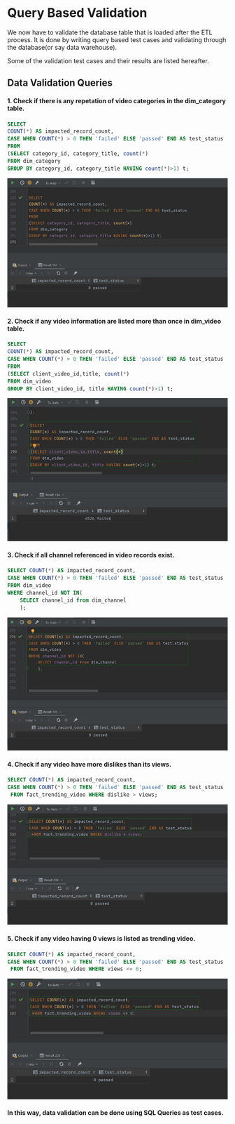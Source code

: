 # Query Based Validation 
We now have to validate the database table that is loaded after the ETL process. It is done by writing query based test cases and validating through the database(or say data warehouse).

Some of the validation test cases and their results are listed hereafter.

## Data Validation Queries

#### 1. Check if there is any repetation of video categories in the dim_category table.
```sql
SELECT
COUNT(*) AS impacted_record_count,
CASE WHEN COUNT(*) > 0 THEN 'failed' ELSE 'passed' END AS test_status
FROM
(SELECT category_id, category_title, count(*)
FROM dim_category
GROUP BY category_id, category_title HAVING count(*)>1) t;
```
![Test Case 1 Screenshot](s1.jpg)

#### 2. Check if any video information are listed more than once in dim_video table.
```sql
SELECT
COUNT(*) AS impacted_record_count,
CASE WHEN COUNT(*) > 0 THEN 'failed' ELSE 'passed' END AS test_status
FROM
(SELECT client_video_id,title, count(*)
FROM dim_video
GROUP BY client_video_id, title HAVING count(*)>1) t;
```
![Test Case 2 Screenshot](s2.jpg)

#### 3. Check if all channel referenced in video records exist.

```sql
SELECT COUNT(*) AS impacted_record_count,
CASE WHEN COUNT(*) > 0 THEN 'failed' ELSE 'passed' END AS test_status
FROM dim_video
WHERE channel_id NOT IN(
    SELECT channel_id from dim_channel
    );
```
![Test Case 3 Screenshot](s3.jpg)

#### 4. Check if any video have more dislikes than its views.
```sql
SELECT COUNT(*) AS impacted_record_count,
CASE WHEN COUNT(*) > 0 THEN 'failed' ELSE 'passed' END AS test_status
 FROM fact_trending_video WHERE dislike > views;
```
![Test Case 4 Screenshot](s4.jpg)

#### 5. Check if any video having 0 views is listed as trending video.
```sql
SELECT COUNT(*) AS impacted_record_count,
CASE WHEN COUNT(*) > 0 THEN 'failed' ELSE 'passed' END AS test_status
 FROM fact_trending_video WHERE views <= 0;
```
![Test Case 5 Screenshot](s5.jpg)


#### In this way, data validation can be done using SQL Queries as test cases.